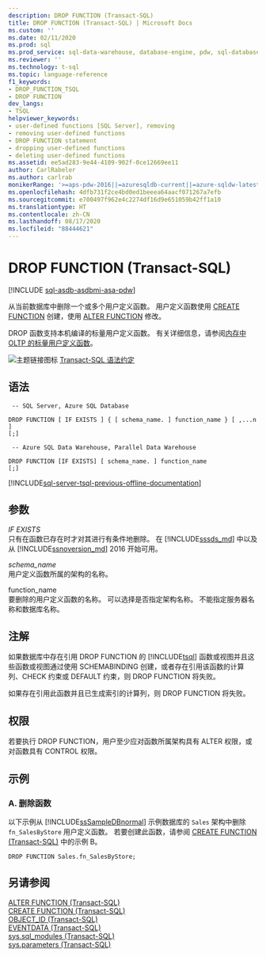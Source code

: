 ```yaml
---
description: DROP FUNCTION (Transact-SQL)
title: DROP FUNCTION (Transact-SQL) | Microsoft Docs
ms.custom: ''
ms.date: 02/11/2020
ms.prod: sql
ms.prod_service: sql-data-warehouse, database-engine, pdw, sql-database
ms.reviewer: ''
ms.technology: t-sql
ms.topic: language-reference
f1_keywords:
- DROP_FUNCTION_TSQL
- DROP FUNCTION
dev_langs:
- TSQL
helpviewer_keywords:
- user-defined functions [SQL Server], removing
- removing user-defined functions
- DROP FUNCTION statement
- dropping user-defined functions
- deleting user-defined functions
ms.assetid: ee5ad283-9e44-4109-902f-0ce12669ee11
author: CarlRabeler
ms.author: carlrab
monikerRange: '>=aps-pdw-2016||=azuresqldb-current||=azure-sqldw-latest||>=sql-server-2016||=sqlallproducts-allversions||>=sql-server-linux-2017||=azuresqldb-mi-current'
ms.openlocfilehash: 4dfb731f2ce4bd0ed1beeea64aacf071267a7efb
ms.sourcegitcommit: e700497f962e4c2274df16d9e651059b42ff1a10
ms.translationtype: HT
ms.contentlocale: zh-CN
ms.lasthandoff: 08/17/2020
ms.locfileid: "88444621"
---
```

# <a name="drop-function-transact-sql"></a>DROP FUNCTION (Transact-SQL)
[!INCLUDE [sql-asdb-asdbmi-asa-pdw](../../includes/applies-to-version/sql-asdb-asdbmi-asa-pdw.md)]

  从当前数据库中删除一个或多个用户定义函数。 用户定义函数使用 [CREATE FUNCTION](../../t-sql/statements/create-function-transact-sql.md) 创建，使用 [ALTER FUNCTION](../../t-sql/statements/alter-function-transact-sql.md) 修改。  
  
 DROP 函数支持本机编译的标量用户定义函数。 有关详细信息，请参阅[内存中 OLTP 的标量用户定义函数](../../relational-databases/in-memory-oltp/scalar-user-defined-functions-for-in-memory-oltp.md)。  
  
 ![主题链接图标](../../database-engine/configure-windows/media/topic-link.gif "“主题链接”图标") [Transact-SQL 语法约定](../../t-sql/language-elements/transact-sql-syntax-conventions-transact-sql.md)  
  
## <a name="syntax"></a>语法  
  
```syntaxsql
 -- SQL Server, Azure SQL Database 

DROP FUNCTION [ IF EXISTS ] { [ schema_name. ] function_name } [ ,...n ]   
[;]
```

```syntaxsql
 -- Azure SQL Data Warehouse, Parallel Data Warehouse 

DROP FUNCTION [IF EXISTS] [ schema_name. ] function_name
[;] 
```  
   
  
[!INCLUDE[sql-server-tsql-previous-offline-documentation](../../includes/sql-server-tsql-previous-offline-documentation.md)]

## <a name="arguments"></a>参数
 *IF EXISTS*    
 只有在函数已存在时才对其进行有条件地删除。 在 [!INCLUDE[sssds_md](../../includes/sssds-md.md)] 中以及从 [!INCLUDE[ssnoversion_md](../../includes/ssnoversion-md.md)] 2016 开始可用。
  
 *schema_name*  
 用户定义函数所属的架构的名称。  
  
 function_name  
 要删除的用户定义函数的名称。 可以选择是否指定架构名称。 不能指定服务器名称和数据库名称。  
  
## <a name="remarks"></a>注解  
 如果数据库中存在引用 DROP FUNCTION 的 [!INCLUDE[tsql](../../includes/tsql-md.md)] 函数或视图并且这些函数或视图通过使用 SCHEMABINDING 创建，或者存在引用该函数的计算列、CHECK 约束或 DEFAULT 约束，则 DROP FUNCTION 将失败。  
  
 如果存在引用此函数并且已生成索引的计算列，则 DROP FUNCTION 将失败。  
  
## <a name="permissions"></a>权限  
 若要执行 DROP FUNCTION，用户至少应对函数所属架构具有 ALTER 权限，或对函数具有 CONTROL 权限。  
  
## <a name="examples"></a>示例  
  
### <a name="a-dropping-a-function"></a>A. 删除函数  
 以下示例从 [!INCLUDE[ssSampleDBnormal](../../includes/sssampledbnormal-md.md)] 示例数据库的 `Sales` 架构中删除 `fn_SalesByStore` 用户定义函数。 若要创建此函数，请参阅 [CREATE FUNCTION (Transact-SQL)](../../t-sql/statements/create-function-transact-sql.md) 中的示例 B。  
  
```  
DROP FUNCTION Sales.fn_SalesByStore;  
```  
  
## <a name="see-also"></a>另请参阅  
 [ALTER FUNCTION &#40;Transact-SQL&#41;](../../t-sql/statements/alter-function-transact-sql.md)   
 [CREATE FUNCTION (Transact-SQL)](../../t-sql/statements/create-function-transact-sql.md)   
 [OBJECT_ID (Transact-SQL)](../../t-sql/functions/object-id-transact-sql.md)   
 [EVENTDATA (Transact-SQL)](../../t-sql/functions/eventdata-transact-sql.md)   
 [sys.sql_modules (Transact-SQL)](../../relational-databases/system-catalog-views/sys-sql-modules-transact-sql.md)   
 [sys.parameters (Transact-SQL)](../../relational-databases/system-catalog-views/sys-parameters-transact-sql.md)  
  
  
